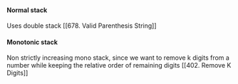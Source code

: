 
#### Normal stack

Uses double stack
[[678. Valid Parenthesis String]]


#### Monotonic stack
Non strictly increasing mono stack, since we want to remove k digits from a number while keeping the relative order of remaining digits
[[402. Remove K Digits]]